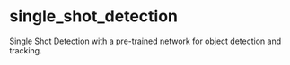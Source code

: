 # single_shot_detection
Single Shot Detection with a pre-trained network for object detection and tracking.
